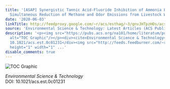 ```yaml
---
title: '[ASAP] Synergistic Tannic Acid-Fluoride Inhibition of Ammonia Emissions and
  Simultaneous Reduction of Methane and Odor Emissions from Livestock Waste'
date: '2020-06-03'
linkTitle: http://feedproxy.google.com/~r/acs/esthag/~3/gnvJHTpzHOs/acs.est.0c01231
source: 'Environmental Science & Technology: Latest Articles (ACS Publications)'
description: '<p><img src="https://pubs.acs.org/na101/home/literatum/publisher/achs/journals/content/esthag/0/esthag.ahead-of-print/acs.est.0c01231/20200603/images/medium/es0c01231_0007.gif"
  alt="TOC Graphic"/></p><div><cite>Environmental Science & Technology</cite></div><div>DOI:
  10.1021/acs.est.0c01231</div><img src="http://feeds.feedburner.com/~r/acs/esthag/~4/gnvJHTpzHOs"
  height="1" width="1" ...'
disable_comments: true
---
```

<p><img src="https://pubs.acs.org/na101/home/literatum/publisher/achs/journals/content/esthag/0/esthag.ahead-of-print/acs.est.0c01231/20200603/images/medium/es0c01231_0007.gif" alt="TOC Graphic"/></p><div><cite>Environmental Science & Technology</cite></div><div>DOI: 10.1021/acs.est.0c01231</div><img src="http://feeds.feedburner.com/~r/acs/esthag/~4/gnvJHTpzHOs" height="1" width="1" ...